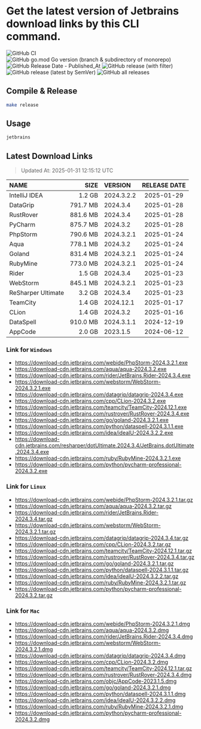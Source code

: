 # Get the latest version of Jetbrains download links by this CLI command.

![GitHub CI](https://github.com/designinlife/jetbrains/actions/workflows/ci.yml/badge.svg)
![GitHub go.mod Go version (branch & subdirectory of monorepo)](https://img.shields.io/github/go-mod/go-version/designinlife/jetbrains/master)
![GitHub Release Date - Published_At](https://img.shields.io/github/release-date/designinlife/jetbrains)
![GitHub release (with filter)](https://img.shields.io/github/v/release/designinlife/jetbrains)
![GitHub release (latest by SemVer)](https://img.shields.io/github/downloads/designinlife/jetbrains/v1.1.10/total)
![GitHub all releases](https://img.shields.io/github/downloads/designinlife/jetbrains/total)

## Compile & Release

```bash
make release
```

## Usage

```bash
jetbrains
```

## Latest Download Links

> Updated At: 2025-01-31 12:15:12 UTC

| NAME | SIZE | VERSION | RELEASE DATE |
| :-- | --: | :-- | :--: |
| IntelliJ IDEA | 1.2 GB | 2024.3.2.2 | 2025-01-29 |
| DataGrip | 791.7 MB | 2024.3.4 | 2025-01-28 |
| RustRover | 881.6 MB | 2024.3.4 | 2025-01-28 |
| PyCharm | 875.7 MB | 2024.3.2 | 2025-01-28 |
| PhpStorm | 790.6 MB | 2024.3.2.1 | 2025-01-24 |
| Aqua | 778.1 MB | 2024.3.2 | 2025-01-24 |
| Goland | 831.4 MB | 2024.3.2.1 | 2025-01-24 |
| RubyMine | 773.0 MB | 2024.3.2.1 | 2025-01-24 |
| Rider | 1.5 GB | 2024.3.4 | 2025-01-23 |
| WebStorm | 845.1 MB | 2024.3.2.1 | 2025-01-23 |
| ReSharper Ultimate | 3.2 GB | 2024.3.4 | 2025-01-23 |
| TeamCity | 1.4 GB | 2024.12.1 | 2025-01-17 |
| CLion | 1.4 GB | 2024.3.2 | 2025-01-16 |
| DataSpell | 910.0 MB | 2024.3.1.1 | 2024-12-19 |
| AppCode | 2.0 GB | 2023.1.5 | 2024-06-12 |

### Link for `Windows`

* <https://download-cdn.jetbrains.com/webide/PhpStorm-2024.3.2.1.exe>
* <https://download-cdn.jetbrains.com/aqua/aqua-2024.3.2.exe>
* <https://download-cdn.jetbrains.com/rider/JetBrains.Rider-2024.3.4.exe>
* <https://download-cdn.jetbrains.com/webstorm/WebStorm-2024.3.2.1.exe>
* <https://download-cdn.jetbrains.com/datagrip/datagrip-2024.3.4.exe>
* <https://download-cdn.jetbrains.com/cpp/CLion-2024.3.2.exe>
* <https://download-cdn.jetbrains.com/teamcity/TeamCity-2024.12.1.exe>
* <https://download-cdn.jetbrains.com/rustrover/RustRover-2024.3.4.exe>
* <https://download-cdn.jetbrains.com/go/goland-2024.3.2.1.exe>
* <https://download-cdn.jetbrains.com/python/dataspell-2024.3.1.1.exe>
* <https://download-cdn.jetbrains.com/idea/ideaIU-2024.3.2.2.exe>
* <https://download-cdn.jetbrains.com/resharper/dotUltimate.2024.3.4/JetBrains.dotUltimate.2024.3.4.exe>
* <https://download-cdn.jetbrains.com/ruby/RubyMine-2024.3.2.1.exe>
* <https://download-cdn.jetbrains.com/python/pycharm-professional-2024.3.2.exe>

### Link for `Linux`

* <https://download-cdn.jetbrains.com/webide/PhpStorm-2024.3.2.1.tar.gz>
* <https://download-cdn.jetbrains.com/aqua/aqua-2024.3.2.tar.gz>
* <https://download-cdn.jetbrains.com/rider/JetBrains.Rider-2024.3.4.tar.gz>
* <https://download-cdn.jetbrains.com/webstorm/WebStorm-2024.3.2.1.tar.gz>
* <https://download-cdn.jetbrains.com/datagrip/datagrip-2024.3.4.tar.gz>
* <https://download-cdn.jetbrains.com/cpp/CLion-2024.3.2.tar.gz>
* <https://download-cdn.jetbrains.com/teamcity/TeamCity-2024.12.1.tar.gz>
* <https://download-cdn.jetbrains.com/rustrover/RustRover-2024.3.4.tar.gz>
* <https://download-cdn.jetbrains.com/go/goland-2024.3.2.1.tar.gz>
* <https://download-cdn.jetbrains.com/python/dataspell-2024.3.1.1.tar.gz>
* <https://download-cdn.jetbrains.com/idea/ideaIU-2024.3.2.2.tar.gz>
* <https://download-cdn.jetbrains.com/ruby/RubyMine-2024.3.2.1.tar.gz>
* <https://download-cdn.jetbrains.com/python/pycharm-professional-2024.3.2.tar.gz>

### Link for `Mac`

* <https://download-cdn.jetbrains.com/webide/PhpStorm-2024.3.2.1.dmg>
* <https://download-cdn.jetbrains.com/aqua/aqua-2024.3.2.dmg>
* <https://download-cdn.jetbrains.com/rider/JetBrains.Rider-2024.3.4.dmg>
* <https://download-cdn.jetbrains.com/webstorm/WebStorm-2024.3.2.1.dmg>
* <https://download-cdn.jetbrains.com/datagrip/datagrip-2024.3.4.dmg>
* <https://download-cdn.jetbrains.com/cpp/CLion-2024.3.2.dmg>
* <https://download-cdn.jetbrains.com/teamcity/TeamCity-2024.12.1.tar.gz>
* <https://download-cdn.jetbrains.com/rustrover/RustRover-2024.3.4.dmg>
* <https://download-cdn.jetbrains.com/objc/AppCode-2023.1.5.dmg>
* <https://download-cdn.jetbrains.com/go/goland-2024.3.2.1.dmg>
* <https://download-cdn.jetbrains.com/python/dataspell-2024.3.1.1.dmg>
* <https://download-cdn.jetbrains.com/idea/ideaIU-2024.3.2.2.dmg>
* <https://download-cdn.jetbrains.com/ruby/RubyMine-2024.3.2.1.dmg>
* <https://download-cdn.jetbrains.com/python/pycharm-professional-2024.3.2.dmg>
